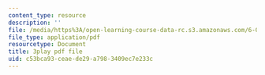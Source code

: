 ```yaml
---
content_type: resource
description: ''
file: /media/https%3A/open-learning-course-data-rc.s3.amazonaws.com/6-042j-mathematics-for-computer-science-fall-2010/c53bca93ceaede29a7983409ec7e233c_5RSMLgy06Ew.pdf
file_type: application/pdf
resourcetype: Document
title: 3play pdf file
uid: c53bca93-ceae-de29-a798-3409ec7e233c
---
```

